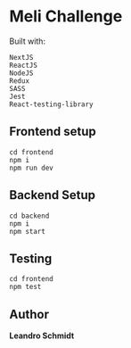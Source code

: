 # Meli Challenge

Built with:
```
NextJS
ReactJS
NodeJS
Redux
SASS
Jest
React-testing-library
```

## Frontend setup

```
cd frontend
npm i
npm run dev
```

## Backend Setup

```
cd backend
npm i
npm start
```

## Testing

```
cd frontend
npm test
```

## Author

**Leandro Schmidt**